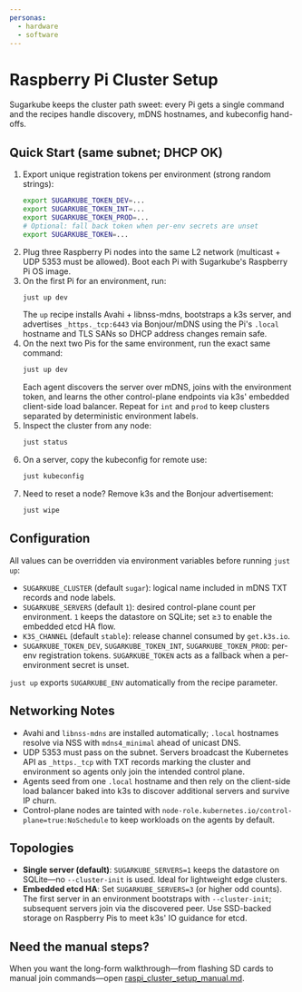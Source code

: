 ```yaml
---
personas:
  - hardware
  - software
---
```


# Raspberry Pi Cluster Setup

Sugarkube keeps the cluster path sweet: every Pi gets a single command and the
recipes handle discovery, mDNS hostnames, and kubeconfig hand-offs.

## Quick Start (same subnet; DHCP OK)

1. Export unique registration tokens per environment (strong random strings):
   ```bash
   export SUGARKUBE_TOKEN_DEV=...
   export SUGARKUBE_TOKEN_INT=...
   export SUGARKUBE_TOKEN_PROD=...
   # Optional: fall back token when per-env secrets are unset
   export SUGARKUBE_TOKEN=...
   ```
2. Plug three Raspberry Pi nodes into the same L2 network (multicast + UDP 5353
   must be allowed). Boot each Pi with Sugarkube's Raspberry Pi OS image.
3. On the first Pi for an environment, run:
   ```bash
   just up dev
   ```
   The `up` recipe installs Avahi + libnss-mdns, bootstraps a k3s server, and
   advertises `_https._tcp:6443` via Bonjour/mDNS using the Pi's `.local`
   hostname and TLS SANs so DHCP address changes remain safe.
4. On the next two Pis for the same environment, run the exact same command:
   ```bash
   just up dev
   ```
   Each agent discovers the server over mDNS, joins with the environment token,
   and learns the other control-plane endpoints via k3s' embedded client-side
   load balancer. Repeat for `int` and `prod` to keep clusters separated by
   deterministic environment labels.
5. Inspect the cluster from any node:
   ```bash
   just status
   ```
6. On a server, copy the kubeconfig for remote use:
   ```bash
   just kubeconfig
   ```
7. Need to reset a node? Remove k3s and the Bonjour advertisement:
   ```bash
   just wipe
   ```

## Configuration

All values can be overridden via environment variables before running `just up`:

- `SUGARKUBE_CLUSTER` (default `sugar`): logical name included in mDNS TXT
  records and node labels.
- `SUGARKUBE_SERVERS` (default `1`): desired control-plane count per
  environment. `1` keeps the datastore on SQLite; set ≥`3` to enable the
  embedded etcd HA flow.
- `K3S_CHANNEL` (default `stable`): release channel consumed by `get.k3s.io`.
- `SUGARKUBE_TOKEN_DEV`, `SUGARKUBE_TOKEN_INT`, `SUGARKUBE_TOKEN_PROD`: per-env
  registration tokens. `SUGARKUBE_TOKEN` acts as a fallback when a
  per-environment secret is unset.

`just up` exports `SUGARKUBE_ENV` automatically from the recipe parameter.

## Networking Notes

- Avahi and `libnss-mdns` are installed automatically; `.local` hostnames resolve
  via NSS with `mdns4_minimal` ahead of unicast DNS.
- UDP 5353 must pass on the subnet. Servers broadcast the Kubernetes API as
  `_https._tcp` with TXT records marking the cluster and environment so agents
  only join the intended control plane.
- Agents seed from one `.local` hostname and then rely on the client-side load
  balancer baked into k3s to discover additional servers and survive IP churn.
- Control-plane nodes are tainted with
  `node-role.kubernetes.io/control-plane=true:NoSchedule` to keep workloads on
  the agents by default.

## Topologies

- **Single server (default)**: `SUGARKUBE_SERVERS=1` keeps the datastore on
  SQLite—no `--cluster-init` is used. Ideal for lightweight edge clusters.
- **Embedded etcd HA**: Set `SUGARKUBE_SERVERS=3` (or higher odd counts). The
  first server in an environment bootstraps with `--cluster-init`; subsequent
  servers join via the discovered peer. Use SSD-backed storage on Raspberry Pis
  to meet k3s' IO guidance for etcd.

## Need the manual steps?

When you want the long-form walkthrough—from flashing SD cards to manual join
commands—open [raspi_cluster_setup_manual.md](raspi_cluster_setup_manual.md).

